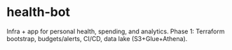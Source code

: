 # health-bot

Infra + app for personal health, spending, and analytics.
Phase 1: Terraform bootstrap, budgets/alerts, CI/CD, data lake (S3+Glue+Athena).
